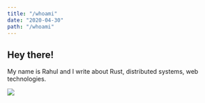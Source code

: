 ```yaml
---
title: "/whoami"
date: "2020-04-30"
path: "/whoami"
---
```


## Hey there!

My name is Rahul and I write about Rust, distributed systems, web technologies.

![](https://media.giphy.com/media/Wj7lNjMNDxSmc/giphy.gif)
